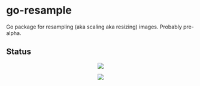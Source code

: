 go-resample
===========

Go package for resampling (aka scaling aka resizing) images.
Probably pre-alpha.

Status
------

<p align="center">
<span style="border-color: black; border-size: 2px 2px 2px 2px">
	<img src="https://raw.github.com/Zwobot/go-resample/master/gopher-logo.png"/>
</span>
</p>

<p align="center">
<span style="border-color: black; border-size: 2px 2px 2px 2px">
	<img src="https://raw.github.com/Zwobot/go-resample/master/gopher-logo-scaled.png"/>
</span>
</p>
